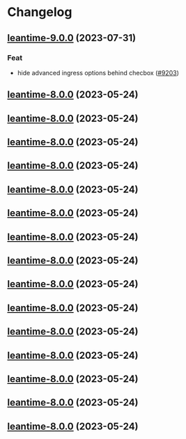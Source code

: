 # Changelog



## [leantime-9.0.0](https://github.com/truecharts/charts/compare/leantime-8.0.0...leantime-9.0.0) (2023-07-31)

### Feat

- hide advanced ingress options behind checbox ([#9203](https://github.com/truecharts/charts/issues/9203))
  
  


## [leantime-8.0.0](https://github.com/truecharts/charts/compare/leantime-7.0.33...leantime-8.0.0) (2023-05-24)




## [leantime-8.0.0](https://github.com/truecharts/charts/compare/leantime-7.0.33...leantime-8.0.0) (2023-05-24)




## [leantime-8.0.0](https://github.com/truecharts/charts/compare/leantime-7.0.33...leantime-8.0.0) (2023-05-24)




## [leantime-8.0.0](https://github.com/truecharts/charts/compare/leantime-7.0.33...leantime-8.0.0) (2023-05-24)




## [leantime-8.0.0](https://github.com/truecharts/charts/compare/leantime-7.0.33...leantime-8.0.0) (2023-05-24)




## [leantime-8.0.0](https://github.com/truecharts/charts/compare/leantime-7.0.33...leantime-8.0.0) (2023-05-24)




## [leantime-8.0.0](https://github.com/truecharts/charts/compare/leantime-7.0.33...leantime-8.0.0) (2023-05-24)




## [leantime-8.0.0](https://github.com/truecharts/charts/compare/leantime-7.0.33...leantime-8.0.0) (2023-05-24)




## [leantime-8.0.0](https://github.com/truecharts/charts/compare/leantime-7.0.33...leantime-8.0.0) (2023-05-24)




## [leantime-8.0.0](https://github.com/truecharts/charts/compare/leantime-7.0.33...leantime-8.0.0) (2023-05-24)




## [leantime-8.0.0](https://github.com/truecharts/charts/compare/leantime-7.0.33...leantime-8.0.0) (2023-05-24)




## [leantime-8.0.0](https://github.com/truecharts/charts/compare/leantime-7.0.33...leantime-8.0.0) (2023-05-24)




## [leantime-8.0.0](https://github.com/truecharts/charts/compare/leantime-7.0.33...leantime-8.0.0) (2023-05-24)




## [leantime-8.0.0](https://github.com/truecharts/charts/compare/leantime-7.0.33...leantime-8.0.0) (2023-05-24)




## [leantime-8.0.0](https://github.com/truecharts/charts/compare/leantime-7.0.33...leantime-8.0.0) (2023-05-24)

